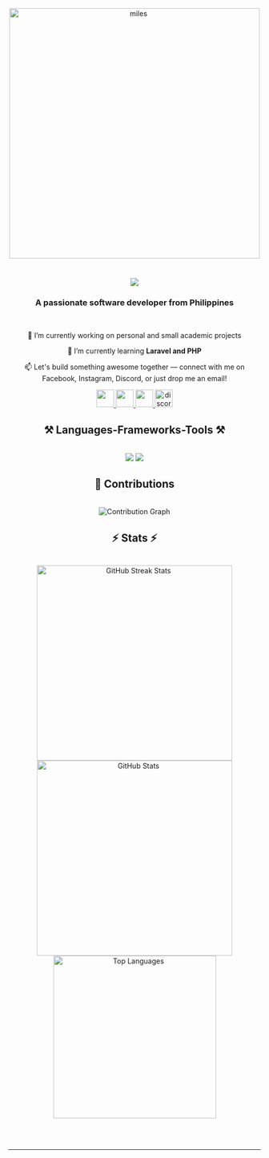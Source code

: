 
<div align="center">
    <img src="https://github.com/user-attachments/assets/de2050b7-1040-4ac8-ae62-a9a9f813953b" alt="miles" width="500">
</div>

<h1 align="center">
    <img src="https://readme-typing-svg.herokuapp.com/?font=Righteous&size=35&center=true&vCenter=true&width=500&height=70&duration=4000&lines=Hi+There!+👋;+I'm+Alvin+Symo+Yago!;&color=C91518" />
</h1>

<h3 align="center">A passionate software developer from Philippines </h3>

<br/>

<div align="center">
 
 🔭 I’m currently working on personal and small academic projects
 
 🌱 I’m currently learning **Laravel and PHP**

📫 Let's build something awesome together — connect with me on Facebook, Instagram, Discord, or just drop me an email!

 </div>

<div align="center"> 
  <a href="mailto:alvin.symo@gmail.com">
    <img src="https://img.shields.io/badge/Gmail-333333?style=for-the-badge&logo=gmail&logoColor=red" height="35" />
  </a>
  <a href="https://www.facebook.com/alvin.yago.1">
    <img src="https://img.shields.io/badge/Facebook-1877F2?style=for-the-badge&logo=facebook&logoColor=white" height="35" />
  </a>
  <a href="https://www.instagram.com/as.mosy/">
    <img src="https://img.shields.io/badge/Instagram-E4405F?style=for-the-badge&logo=instagram&logoColor=white" height="35" />
  </a>
  <a href="https://discordapp.com/users/846194203791982613" target="_blank">
    <img src="https://img.shields.io/static/v1?message=Discord&logo=discord&label=&color=7289DA&logoColor=white&labelColor=&style=for-the-badge" height="35" alt="discord logo" />
  </a>
</div>

<h2 align="center">⚒️ Languages-Frameworks-Tools ⚒️</h2>
<br/>
<div align="center">
    <img src="https://skillicons.dev/icons?i=html,css,laravel" />
    <img src="https://skillicons.dev/icons?i=javascript,java,mysql,php,vscode,visualstudio,github,git" /><br>
</div>

<h2 align="center">🌱 Contributions</h2>
<br>
<div align="center">
  <img src="https://github-readme-activity-graph.vercel.app/graph?username=mosyhub&theme=github-compact&hide_border=false" alt="Contribution Graph"/>
</div>


<h2 align="center">⚡ Stats ⚡</h2>
<br>
<div align="center">
  <img width="390" src="https://github-readme-streak-stats.herokuapp.com/?user=mosyhub&theme=dark&hide_border=false&border_radius=10" alt="GitHub Streak Stats"/>
  <img width="390" src="https://github-readme-stats.vercel.app/api?username=mosyhub&show_icons=true&theme=dark&hide_border=false&include_all_commits=true&count_private=false&border_radius=10" alt="GitHub Stats"/>
  <br/>
  <img width="325" src="https://github-readme-stats.vercel.app/api/top-langs/?username=mosyhub&theme=dark&hide_border=false&layout=compact&border_radius=10&langs_count=8" alt="Top Languages"/>
</div>

<br/><br/>

<hr/>


 
  

 

